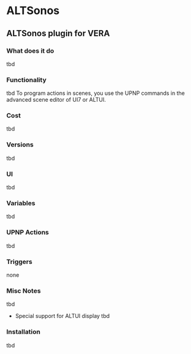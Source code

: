 # ALTSonos
## ALTSonos plugin for VERA

### What does it do
tbd

### Functionality
tbd
To program actions in scenes, you use the UPNP commands in the advanced scene editor of UI7 or ALTUI.

### Cost
tbd

### Versions
tbd

### UI
tbd

### Variables
tbd

### UPNP Actions
tbd

### Triggers
none

### Misc Notes
tbd

* Special support for ALTUI display
tbd

### Installation
tbd

